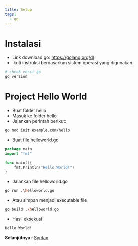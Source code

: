 ```yaml
---
title: Setup
tags:
  - go
---
```


# Instalasi

- Link download go: https://golang.org/dl
- Ikuti instruksi berdasarkan sistem operasi yang digunakan.

```bash
# check versi go
go version
```

# Project Hello World

- Buat folder hello
- Masuk ke folder hello
- Jalankan perintah berikut:

```bash
go mod init example.com/hello
```

- Buat file helloworld.go

```go
package main
import "fmt"

func main(){
    fmt.Println("Hello World!")
}
```

- Jalankan file helloworld.go

```bash
go run .\helloworld.go
```

- Atau simpan menjadi executable file

```bash
go build .\helloworld.go
```

- Hasil eksekusi

```bash
Hello World!
```

**Selanjutnya :** [Syntax](syntax.md)
